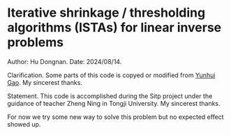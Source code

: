 # Iterative shrinkage / thresholding algorithms (ISTAs) for linear inverse problems

Author:     Hu Dongnan.
Date:       2024/08/14.

Clarification. Some parts of this code is copyed or modified from [Yunhui Gao](https://github.com/Yunhui-Gao). My sincerest thanks.

Statement. This code is accomplished during the Sitp project under the guidance of teacher Zheng Ning in Tongji University. My sincerest thanks.

For now we try some new way to solve this problem but no expected effect showed up.

